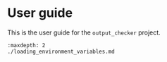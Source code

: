 # User guide

This is the user guide for the `output_checker` project.

```{toctree}
:maxdepth: 2
./loading_environment_variables.md
```
